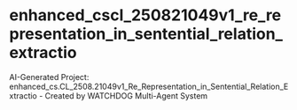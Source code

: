# enhanced_cscl_250821049v1_re_representation_in_sentential_relation_extractio
AI-Generated Project: enhanced_cs.CL_2508.21049v1_Re_Representation_in_Sentential_Relation_Extractio - Created by WATCHDOG Multi-Agent System
